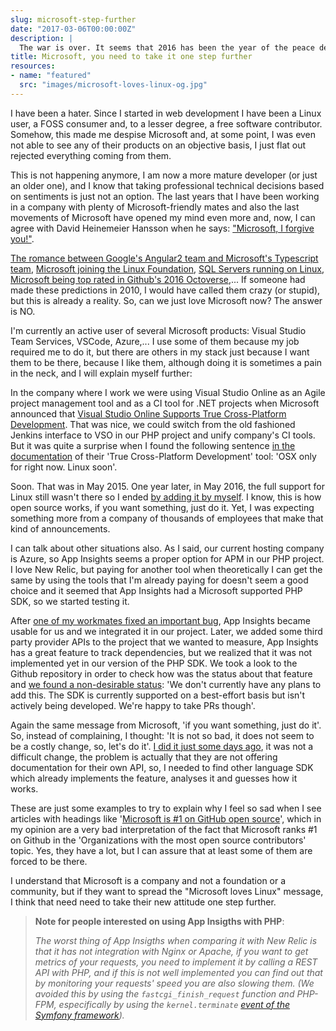 ```yaml
---
slug: microsoft-step-further
date: "2017-03-06T00:00:00Z"
description: |
  The war is over. It seems that 2016 has been the year of the peace deal between Microsoft and the FOSS community,  the hostility has ceased, but let us make no mistake, there is still a long way to go.
title: Microsoft, you need to take it one step further
resources:
- name: "featured"
  src: "images/microsoft-loves-linux-og.jpg"
---
```


I have been a hater. Since I started in web development I have been a Linux user, a FOSS consumer and, to a lesser degree,
a free software contributor. Somehow, this made me despise Microsoft and, at some point, I was even not able to see
any of their products on an objective basis, I just flat out rejected everything coming from them.

This is not happening anymore, I am now a more mature developer (or just an older one), and I know that taking professional
technical decisions based on sentiments is just not an option. The last years that I have been working in a company with plenty
of Microsoft-friendly mates and also the last movements of Microsoft have opened my mind even more and, now, I can agree with
David Heinemeier Hansson when he says: ["Microsoft, I forgive you!"][1].

[The romance between Google's Angular2 team and Microsoft's Typescript team][2], [Microsoft joining the Linux Foundation][3],
[SQL Servers running on Linux][4], [Microsoft being top rated in Github's 2016 Octoverse][5],... If someone had made
these predictions in 2010, I would have called them crazy (or stupid), but this is already a reality. So, can we just love
Microsoft now? The answer is NO.

I'm currently an active user of several Microsoft products: Visual Studio Team Services, VSCode, Azure,... I use some of them
because my job required me to do it, but there are others in my stack just because I want them to be there, because I like them,
although doing it is sometimes a pain in the neck, and I will explain myself further:

In the company where I work we were using Visual Studio Online as an Agile project management tool and as a CI tool for .NET projects when
Microsoft announced that [Visual Studio Online Supports True Cross-Platform Development][6]. That was nice, we could
switch from the old fashioned Jenkins interface to VSO in our PHP project and unify company's CI tools. But it was quite a surprise
when I found the following sentence [in the documentation][7] of their 'True Cross-Platform Development' tool:
'OSX only for right now. Linux soon'.

Soon. That was in May 2015. One year later, in May 2016, the full support for Linux still wasn't there so I ended [by
adding it by myself][8]. I know, this is how open source works, if you want something, just do it. Yet, I was
expecting something more from a company of thousands of employees that make that kind of announcements.

I can talk about other situations also. As I said, our current hosting company is Azure, so App Insights seems a proper option for
APM in our PHP project. I love New Relic, but paying for another tool when theoretically I can get the same by using the tools
that I'm already paying for doesn't seem a good choice and it seemed that App Insights had a Microsoft supported PHP SDK, so we
started testing it.

After [one of my workmates fixed an important bug][11], App Insights became usable for us and we integrated it in our project.
Later, we added some third party provider APIs to the project that we wanted to measure, App Insights has a great feature
to track dependencies, but we realized that it was not implemented yet in our version of the PHP SDK. We took a look to the Github
repository in order to check how was the status about that feature and [we found a non-desirable status][12]: 'We don't currently have any plans to
add this. The SDK is currently supported on a best-effort basis but isn't actively being developed. We're happy to take PRs though'.

Again the same message from Microsoft, 'if you want something, just do it'. So, instead of complaining, I thought: 'It is not so bad,
it does not seem to be a costly change, so, let's do it'. [I did it just some days ago][13], it was not a difficult change, the problem is actually
that they are not offering documentation for their own API, so, I needed to find other language SDK which already implements the feature,
analyses it and guesses how it works.

These are just some examples to try to explain why I feel so sad when I see articles with headings like
'[Microsoft is #1 on GitHub open source][14]', which in my opinion are a very bad interpretation of the fact that Microsoft ranks
\#1 on Github in the 'Organizations with the most open source contributors' topic. Yes, they have a lot, but I can assure
that at least some of them are forced to be there.

I understand that Microsoft is a company and not a foundation or a community, but if they want to spread the "Microsoft loves Linux" message,
I think that need need to take their new attitude one step further.

> **Note for people interested on using App Insigths with PHP**:
>
> _The worst thing of App Insigths when comparing it with New Relic is that it has not integration with Nginx or Apache, if you
> want to get metrics of your requests, you need to implement it by calling a REST API with PHP, and if this is not well
> implemented you can find out that by monitoring your requests' speed you are also slowing them. (We avoided this by using
> the `fastcgi_finish_request` function and PHP-FPM, especifically by using the `kernel.terminate` [event of the Symfony framework][10])._

[1]: https://m.signalvnoise.com/microsoft-i-forgive-you-2fb6d6061a2c#.qedz7idke
[2]: https://techcrunch.com/2015/03/05/microsoft-and-google-collaborate-on-typescript-hell-has-not-frozen-over-yet/
[3]: https://cloudblogs.microsoft.com/opensource/2016/11/17/microsoft-joins-linux-foundation/
[4]: https://docs.microsoft.com/en-us/sql/linux/sql-server-linux-setup
[5]: https://octoverse.github.com/
[6]: https://blogs.msdn.microsoft.com/visualstudioalm/2015/06/05/visual-studio-online-supports-true-cross-platform-development/
[7]: https://github.com/Microsoft/vso-agent/blob/master/docs/service.md
[8]: https://github.com/bryanmacfarlane/svcinstall/pull/3
[9]: https://docs.microsoft.com/en-us/azure/application-insights/app-insights-platforms
[10]: https://symfony.com/doc/current/components/http_kernel.html#the-kernel-terminate-event
[11]: https://github.com/Microsoft/ApplicationInsights-PHP/pull/13
[12]: https://github.com/Microsoft/ApplicationInsights-PHP/issues/18
[13]: https://github.com/Microsoft/ApplicationInsights-PHP/pull/24
[14]: https://www.businessinsider.com/microsoft-github-open-source-2016-9
